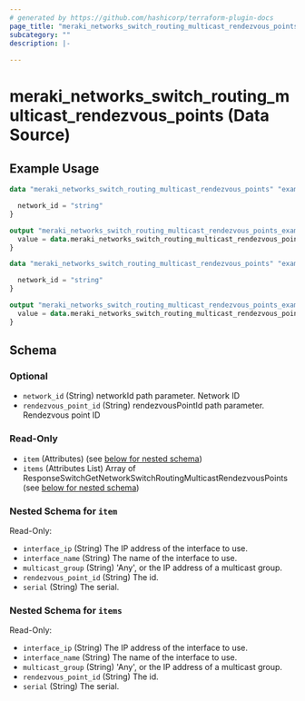 ```yaml
---
# generated by https://github.com/hashicorp/terraform-plugin-docs
page_title: "meraki_networks_switch_routing_multicast_rendezvous_points Data Source - terraform-provider-meraki"
subcategory: ""
description: |-
  
---
```


# meraki_networks_switch_routing_multicast_rendezvous_points (Data Source)



## Example Usage

```terraform
data "meraki_networks_switch_routing_multicast_rendezvous_points" "example" {

  network_id = "string"
}

output "meraki_networks_switch_routing_multicast_rendezvous_points_example" {
  value = data.meraki_networks_switch_routing_multicast_rendezvous_points.example.items
}

data "meraki_networks_switch_routing_multicast_rendezvous_points" "example" {

  network_id = "string"
}

output "meraki_networks_switch_routing_multicast_rendezvous_points_example" {
  value = data.meraki_networks_switch_routing_multicast_rendezvous_points.example.item
}
```

<!-- schema generated by tfplugindocs -->
## Schema

### Optional

- `network_id` (String) networkId path parameter. Network ID
- `rendezvous_point_id` (String) rendezvousPointId path parameter. Rendezvous point ID

### Read-Only

- `item` (Attributes) (see [below for nested schema](#nestedatt--item))
- `items` (Attributes List) Array of ResponseSwitchGetNetworkSwitchRoutingMulticastRendezvousPoints (see [below for nested schema](#nestedatt--items))

<a id="nestedatt--item"></a>
### Nested Schema for `item`

Read-Only:

- `interface_ip` (String) The IP address of the interface to use.
- `interface_name` (String) The name of the interface to use.
- `multicast_group` (String) 'Any', or the IP address of a multicast group.
- `rendezvous_point_id` (String) The id.
- `serial` (String) The serial.


<a id="nestedatt--items"></a>
### Nested Schema for `items`

Read-Only:

- `interface_ip` (String) The IP address of the interface to use.
- `interface_name` (String) The name of the interface to use.
- `multicast_group` (String) 'Any', or the IP address of a multicast group.
- `rendezvous_point_id` (String) The id.
- `serial` (String) The serial.
